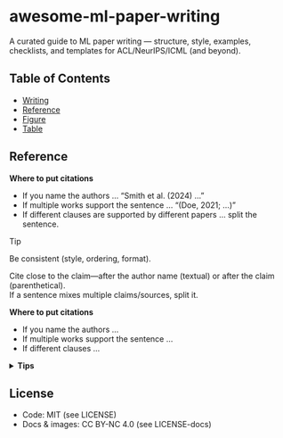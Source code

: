 # awesome-ml-paper-writing
A curated guide to ML paper writing — structure, style, examples, checklists, and templates for ACL/NeurIPS/ICML (and beyond).

## Table of Contents
- [Writing](#writing)
- [Reference](#reference)
- [Figure](#figure)
- [Table](#table)

## Reference
**Where to put citations**
  - If you name the authors … “Smith et al. (2024) …”
  - If multiple works support the sentence … “(Doe, 2021; …)”
  - If different clauses are supported by different papers … split the sentence.
  
  > [!TIP]
  > Be consistent (style, ordering, format).
  >
  > Cite close to the claim—after the author name (textual) or after the claim (parenthetical).  
  > If a sentence mixes multiple claims/sources, split it.

**Where to put citations**
- If you name the authors …
- If multiple works support the sentence …
- If different clauses …

<details>
<summary><strong>Tips</strong></summary>

Be consistent (style, ordering, format).

Cite close to the claim—after the author name (textual) or after the claim (parenthetical).  
If a sentence mixes multiple claims/sources, split it.

</details>

## License
- Code: MIT (see LICENSE)
- Docs & images: CC BY-NC 4.0 (see LICENSE-docs)
